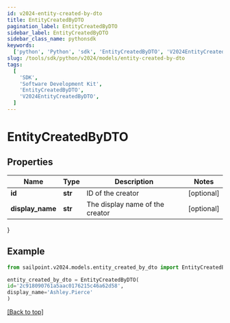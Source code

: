 ```yaml
---
id: v2024-entity-created-by-dto
title: EntityCreatedByDTO
pagination_label: EntityCreatedByDTO
sidebar_label: EntityCreatedByDTO
sidebar_class_name: pythonsdk
keywords:
  ['python', 'Python', 'sdk', 'EntityCreatedByDTO', 'V2024EntityCreatedByDTO']
slug: /tools/sdk/python/v2024/models/entity-created-by-dto
tags:
  [
    'SDK',
    'Software Development Kit',
    'EntityCreatedByDTO',
    'V2024EntityCreatedByDTO',
  ]
---
```


# EntityCreatedByDTO

## Properties

| Name             | Type    | Description                     | Notes      |
| ---------------- | ------- | ------------------------------- | ---------- |
| **id**           | **str** | ID of the creator               | [optional] |
| **display_name** | **str** | The display name of the creator | [optional] |

}

## Example

```python
from sailpoint.v2024.models.entity_created_by_dto import EntityCreatedByDTO

entity_created_by_dto = EntityCreatedByDTO(
id='2c918090761a5aac0176215c46a62d58',
display_name='Ashley.Pierce'
)

```

[[Back to top]](#)
